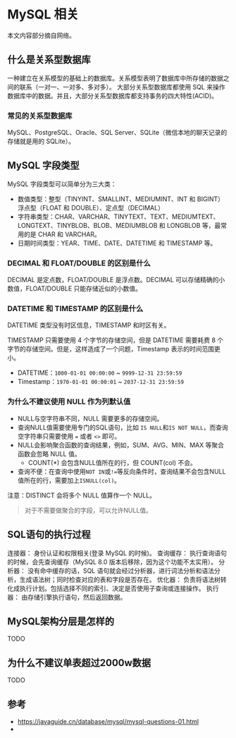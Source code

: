 # MySQL 相关

本文内容部分摘自网络。

## 什么是关系型数据库

一种建立在关系模型的基础上的数据库。关系模型表明了数据库中所存储的数据之间的联系（一对一、一对多、多对多）。
大部分关系型数据库都使用 SQL 来操作数据库中的数据。并且，大部分关系型数据库都支持事务的四大特性(ACID)。

### 常见的关系型数据库

MySQL、PostgreSQL、Oracle、SQL Server、SQLite（微信本地的聊天记录的存储就是用的 SQLite）。

## MySQL 字段类型

MySQL 字段类型可以简单分为三大类：

- 数值类型：整型（TINYINT、SMALLINT、MEDIUMINT、INT 和 BIGINT）浮点型（FLOAT 和 DOUBLE）、定点型（DECIMAL）
- 字符串类型：CHAR、VARCHAR、TINYTEXT、TEXT、MEDIUMTEXT、LONGTEXT、TINYBLOB、BLOB、MEDIUMBLOB 和 LONGBLOB 等，最常用的是 CHAR 和
  VARCHAR。
- 日期时间类型：YEAR、TIME、DATE、DATETIME 和 TIMESTAMP 等。

### DECIMAL 和 FLOAT/DOUBLE 的区别是什么

DECIMAL 是定点数，FLOAT/DOUBLE 是浮点数。DECIMAL 可以存储精确的小数值，FLOAT/DOUBLE 只能存储近似的小数值。

### DATETIME 和 TIMESTAMP 的区别是什么

DATETIME 类型没有时区信息，TIMESTAMP 和时区有关。

TIMESTAMP 只需要使用 4 个字节的存储空间，但是 DATETIME 需要耗费 8 个字节的存储空间。但是，这样造成了一个问题，Timestamp
表示的时间范围更小。

- DATETIME：`1000-01-01 00:00:00` ~ `9999-12-31 23:59:59`
- Timestamp：`1970-01-01 00:00:01` ~ `2037-12-31 23:59:59`

### 为什么不建议使用 NULL 作为列默认值

- NULL与空字符串不同，NULL 需要更多的存储空间。
- 查询NULL值需要使用专门的SQL语句，比如 `IS NULL`和`IS NOT NULL`，而查询空字符串只需要使用 `=` 或者 `<>` 即可。
- NULL会影响聚合函数的查询结果，例如，SUM、AVG、MIN、MAX 等聚合函数会忽略 NULL 值。
    - COUNT(*) 会包含NULL值所在的行，但 COUNT(col) 不会。
- 查询不便：在查询中使用`NOT IN`或`!=`等反向条件时，查询结果不会包含NULL值所在的行，需要加上`ISNULL(col)`。

注意：DISTINCT 会将多个 NULL 值算作一个 NULL。

> 对于不需要做聚合的字段，可以允许NULL值。

## SQL语句的执行过程

连接器： 身份认证和权限相关(登录 MySQL 的时候)。
查询缓存： 执行查询语句的时候，会先查询缓存（MySQL 8.0 版本后移除，因为这个功能不太实用）。
分析器： 没有命中缓存的话，SQL 语句就会经过分析器，进行词法分析和语法分析，生成语法树；同时检查对应的表和字段是否存在。
优化器： 负责将语法树转化成执行计划。包括选择不同的索引、决定是否使用子查询或连接操作。
执行器： 由存储引擎执行语句，然后返回数据。

## MySQL架构分层是怎样的

TODO

## 为什么不建议单表超过2000w数据

TODO

## 参考

- https://javaguide.cn/database/mysql/mysql-questions-01.html
- 